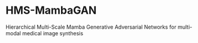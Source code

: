 # HMS-MambaGAN
Hierarchical Multi-Scale Mamba Generative Adversarial Networks for multi-modal medical image synthesis
